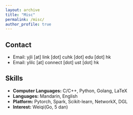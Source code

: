 ```yaml
---
layout: archive
title: "Misc"
permalink: /misc/
author_profile: true
---
```


## Contact

* Email: yjli [at] link [dot] cuhk [dot] edu [dot] hk
* Email: ylilc [at] connect [dot] ust [dot] hk

## Skills

* <b>Computer Languages:</b> C/C++, Python, Golang, LaTeX
* <b>Languages:</b> Mandarin, English
* <b>Platform:</b> Pytorch, Spark, Scikit-learn, NetworkX, DGL
* <b>Interest:</b> Weiqi(Go, 5 dan)
